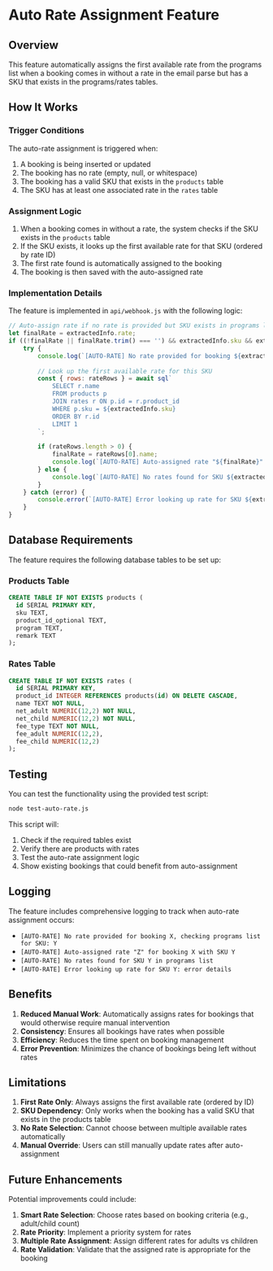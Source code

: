# Auto Rate Assignment Feature

## Overview

This feature automatically assigns the first available rate from the programs list when a booking comes in without a rate in the email parse but has a SKU that exists in the programs/rates tables.

## How It Works

### Trigger Conditions
The auto-rate assignment is triggered when:
1. A booking is being inserted or updated
2. The booking has no rate (empty, null, or whitespace)
3. The booking has a valid SKU that exists in the `products` table
4. The SKU has at least one associated rate in the `rates` table

### Assignment Logic
1. When a booking comes in without a rate, the system checks if the SKU exists in the `products` table
2. If the SKU exists, it looks up the first available rate for that SKU (ordered by rate ID)
3. The first rate found is automatically assigned to the booking
4. The booking is then saved with the auto-assigned rate

### Implementation Details

The feature is implemented in `api/webhook.js` with the following logic:

```javascript
// Auto-assign rate if no rate is provided but SKU exists in programs list
let finalRate = extractedInfo.rate;
if ((!finalRate || finalRate.trim() === '') && extractedInfo.sku && extractedInfo.sku.trim() !== '') {
    try {
        console.log(`[AUTO-RATE] No rate provided for booking ${extractedInfo.bookingNumber}, checking programs list for SKU: ${extractedInfo.sku}`);
        
        // Look up the first available rate for this SKU
        const { rows: rateRows } = await sql`
            SELECT r.name 
            FROM products p 
            JOIN rates r ON p.id = r.product_id 
            WHERE p.sku = ${extractedInfo.sku}
            ORDER BY r.id 
            LIMIT 1
        `;
        
        if (rateRows.length > 0) {
            finalRate = rateRows[0].name;
            console.log(`[AUTO-RATE] Auto-assigned rate "${finalRate}" for booking ${extractedInfo.bookingNumber} with SKU ${extractedInfo.sku}`);
        } else {
            console.log(`[AUTO-RATE] No rates found for SKU ${extractedInfo.sku} in programs list`);
        }
    } catch (error) {
        console.error(`[AUTO-RATE] Error looking up rate for SKU ${extractedInfo.sku}:`, error);
    }
}
```

## Database Requirements

The feature requires the following database tables to be set up:

### Products Table
```sql
CREATE TABLE IF NOT EXISTS products (
  id SERIAL PRIMARY KEY,
  sku TEXT,
  product_id_optional TEXT,
  program TEXT,
  remark TEXT
);
```

### Rates Table
```sql
CREATE TABLE IF NOT EXISTS rates (
  id SERIAL PRIMARY KEY,
  product_id INTEGER REFERENCES products(id) ON DELETE CASCADE,
  name TEXT NOT NULL,
  net_adult NUMERIC(12,2) NOT NULL,
  net_child NUMERIC(12,2) NOT NULL,
  fee_type TEXT NOT NULL,
  fee_adult NUMERIC(12,2),
  fee_child NUMERIC(12,2)
);
```

## Testing

You can test the functionality using the provided test script:

```bash
node test-auto-rate.js
```

This script will:
1. Check if the required tables exist
2. Verify there are products with rates
3. Test the auto-rate assignment logic
4. Show existing bookings that could benefit from auto-assignment

## Logging

The feature includes comprehensive logging to track when auto-rate assignment occurs:

- `[AUTO-RATE] No rate provided for booking X, checking programs list for SKU: Y`
- `[AUTO-RATE] Auto-assigned rate "Z" for booking X with SKU Y`
- `[AUTO-RATE] No rates found for SKU Y in programs list`
- `[AUTO-RATE] Error looking up rate for SKU Y: error details`

## Benefits

1. **Reduced Manual Work**: Automatically assigns rates for bookings that would otherwise require manual intervention
2. **Consistency**: Ensures all bookings have rates when possible
3. **Efficiency**: Reduces the time spent on booking management
4. **Error Prevention**: Minimizes the chance of bookings being left without rates

## Limitations

1. **First Rate Only**: Always assigns the first available rate (ordered by ID)
2. **SKU Dependency**: Only works when the booking has a valid SKU that exists in the products table
3. **No Rate Selection**: Cannot choose between multiple available rates automatically
4. **Manual Override**: Users can still manually update rates after auto-assignment

## Future Enhancements

Potential improvements could include:
1. **Smart Rate Selection**: Choose rates based on booking criteria (e.g., adult/child count)
2. **Rate Priority**: Implement a priority system for rates
3. **Multiple Rate Assignment**: Assign different rates for adults vs children
4. **Rate Validation**: Validate that the assigned rate is appropriate for the booking 